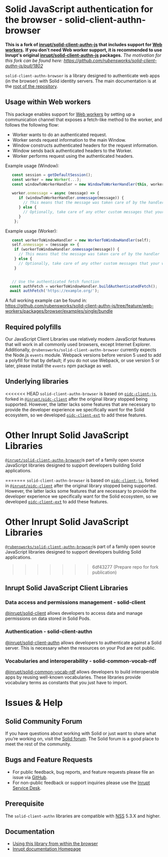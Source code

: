 # Solid JavaScript authentication for the browser - solid-client-authn-browser

**This is a fork of [inrupt/solid-client-authn-js](https://github.com/inrupt/solid-client-authn-js) that includes support for [Web workers](https://developer.mozilla.org/en-US/docs/Web/API/Web_Workers_API/Using_web_workers).**
**If you don't need Web worker support, it is recommended to use Inrupt's original [inrupt/solid-client-authn-js](https://github.com/inrupt/solid-client-authn-js) packages.**
_The motivation for this fork can be found here: https://github.com/rubensworks/solid-client-authn-js/pull/1802_

`solid-client-authn-browser` is a library designed to authenticate web apps (in the browser) with Solid identity servers.
The main documentation is at the [root of the repository](https://github.com/rubensworks/solid-client-authn-js).

## Usage within Web workers

This package enables support for [Web workers](https://developer.mozilla.org/en-US/docs/Web/API/Web_Workers_API/Using_web_workers)
by setting up a communication channel that exposes a fetch-like method to the worker, and follows the following flow:

- Worker wants to do an authenticated request.
- Worker sends request information to the main Window.
- Window constructs authenticated headers for the request information.
- Window sends back authenticated headers to the Worker.
- Worker performs request using the authenticated headers.

Example usage (Window):

```javascript
   const session = getDefaultSession();
   const worker = new Worker(...);
   const windowToWorkerHandler = new WindowToWorkerHandler(this, worker, session);

   worker.onmessage = async (message) => {
      if (windowToWorkerHandler.onmessage(message)) {
        // This means that the message was taken care of by the handler
      } else {
        // Optionally, take care of any other custom messages that your worker may send.
      }
    };
```

Example usage (Worker):

```javascript
   const workerToWindowHandler = new WorkerToWindowHandler(self);
   self.onmessage = (message => {
    if (workerToWindowHandler.onmessage(message)) {
      // This means that the message was taken care of by the handler
    } else {
      // Optionally, take care of any other custom messages that your worker may receive.
    }


   // Use the authenticated fetch function
  const authFetch = workerToWindowHandler.buildAuthenticatedFetch();
  await authFetch('https://example.org/');
```

A full working example can be found in:
https://github.com/rubensworks/solid-client-authn-js/tree/feature/web-workers/packages/browser/examples/single/bundle

## Required polyfills

Our JavaScript Client Libraries use relatively modern JavaScript features that
will work in all commonly used browsers, except Internet Explorer. Additionally,
`@rubensworks/solid-client-authn-browser` currently expects the Node.js `events`
module. Webpack versions before version 5 used to add a polyfill for that by
default; if you do not use Webpack, or use version 5 or later, please install
the `events` npm package as well.

## Underlying libraries

<<<<<<< HEAD
`solid-client-authn-browser` is based on [`oidc-client-js`](https://github.com/IdentityModel/oidc-client-js), forked in
[`@inrupt/oidc-client`](https://github.com/inrupt/oidc-client-js) after the original library stopped being supported.
However, the latter lacks some features that are necessary to provide the developer experience we specifically want for the Solid ecosystem, so we developed [`oidc-client-ext`](https://www.npmjs.com/package/@inrupt/oidc-client-ext) to add these features.

# Other Inrupt Solid JavaScript Libraries

[`@inrupt/solid-client-authn-browser`](https://www.npmjs.com/package/@inrupt/solid-client-authn-browser)is part of a family open source JavaScript libraries designed to support developers building Solid applications.

=======
`solid-client-authn-browser` is based on [`oidc-client-js`](https://github.com/IdentityModel/oidc-client-js), forked in
[`@inrupt/oidc-client`](https://github.com/inrupt/oidc-client-js) after the original library stopped being supported.
However, the latter lacks some features that are necessary to provide the developer experience we specifically want for the Solid ecosystem, so we developed [`oidc-client-ext`](https://www.npmjs.com/package/@rubensworks/oidc-client-ext) to add these features.

# Other Inrupt Solid JavaScript Libraries

[`@rubensworks/solid-client-authn-browser`](https://www.npmjs.com/package/@rubensworks/solid-client-authn-browser)is part of a family open source JavaScript libraries designed to support developers building Solid applications.

> > > > > > > 6df43277 (Prepare repo for fork publication)

## Inrupt Solid JavaScript Client Libraries

### Data access and permissions management - solid-client

[@inrupt/solid-client](https://docs.inrupt.com/client-libraries/solid-client-js/) allows developers to access data and manage permissions on data stored in Solid Pods.

### Authentication - solid-client-authn

[@inrupt/solid-client-authn](https://github.com/inrupt/solid-client-authn) allows developers to authenticate against a Solid server. This is necessary when the resources on your Pod are not public.

### Vocabularies and interoperability - solid-common-vocab-rdf

[@inrupt/solid-common-vocab-rdf](https://github.com/inrupt/solid-common-vocab-rdf) allows developers to build interoperable apps by reusing well-known vocabularies. These libraries provide vocabulary terms as constants that you just have to import.

# Issues & Help

## Solid Community Forum

If you have questions about working with Solid or just want to share what you’re working on, visit the [Solid forum](https://forum.solidproject.org/). The Solid forum is a good place to meet the rest of the community.

## Bugs and Feature Requests

- For public feedback, bug reports, and feature requests please file an issue via [GitHub](https://github.com/inrupt/solid-client-authn/issues/).
- For non-public feedback or support inquiries please use the [Inrupt Service Desk](https://inrupt.atlassian.net/servicedesk).

## Prerequisite

The `solid-client-authn` libraries are compatible with [NSS](https://github.com/solid/node-solid-server/releases/tag/v5.3.0) 5.3.X and higher.

## Documentation

- [Using this library from within the browser](https://docs.inrupt.com/developer-tools/javascript/client-libraries/tutorial/authenticate/)
- [Inrupt documentation Homepage](https://docs.inrupt.com/)
